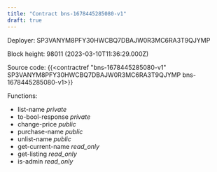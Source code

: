 ```yaml
---
title: "Contract bns-1678445285080-v1"
draft: true
---
```

Deployer: SP3VANYM8PFY30HWCBQ7DBAJW0R3MC6RA3T9QJYMP


 



Block height: 98011 (2023-03-10T11:36:29.000Z)

Source code: {{<contractref "bns-1678445285080-v1" SP3VANYM8PFY30HWCBQ7DBAJW0R3MC6RA3T9QJYMP bns-1678445285080-v1>}}

Functions:

* list-name _private_
* to-bool-response _private_
* change-price _public_
* purchase-name _public_
* unlist-name _public_
* get-current-name _read_only_
* get-listing _read_only_
* is-admin _read_only_
